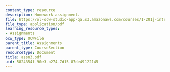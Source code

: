 ```yaml
---
content_type: resource
description: Homework assignment.
file: https://ol-ocw-studio-app-qa.s3.amazonaws.com/courses/1-201j-introduction-to-transportation-systems-fall-2006/5824354f90e3b2747d1587de49122145_assn3.pdf
file_type: application/pdf
learning_resource_types:
- Assignments
ocw_type: OCWFile
parent_title: Assignments
parent_type: CourseSection
resourcetype: Document
title: assn3.pdf
uid: 5824354f-90e3-b274-7d15-87de49122145
---
```

